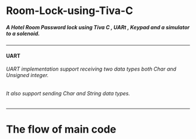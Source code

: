 # Room-Lock-using-Tiva-C
##### A Hotel Room Password lock using Tiva C , UARt , Keypad and a simulator to a solenoid.
------------------------------------------------------------------------------------------------------
#### UART
###### UART implementation support receiving two data types both Char and Unsigned integer.
###### It also support sending Char and String data types.
-------------------------------------------------------------------------------------------------------

# The flow of main code
